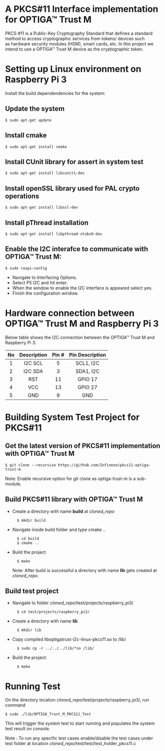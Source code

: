 # A PKCS#11 Interface implementation for OPTIGA™ Trust M

PKCS #11 is a Public-Key Cryptography Standard that defines a standard method to
access cryptographic services from tokens/ devices such as hardware security
modules (HSM), smart cards, etc. In this project we intend to use a OPTIGA™ Trust M device
as the cryptographic token.

# Setting up Linux environment on Raspberry Pi 3

Install the build dependendencies for the system:

## Update the system

	$ sudo apt-get update
## Install cmake

	$ sudo apt-get install cmake
## Install CUnit library for assert in system test

	$ sudo apt-get install libcunit1-dev

## Install openSSL library used for PAL crypto operations

	$ sudo apt-get install libssl-dev

## Install pThread installation

	$ sudo apt-get install libpthread-stubs0-dev



## Enable the I2C interafce to communicate with OPTIGA™ Trust M:

	$ sudo raspi-config

* Navigate to Interfacing Options.
* Select P5 I2C and hit enter.
* When the window to enable the I2C interface is appeared select yes.
* Finish the configuration window.


# Hardware connection between OPTIGA™ Trust M and Raspberry Pi 3

Below table shows the I2C connection between the OPTIGA™ Trust M and Raspberry Pi 3.

| No       			| Description		| Pin #    | Pin Description |
| :-------------: | :----------: | :-----------: | :-----------: |
| 1| I2C SCL  | 5 |SCL1, I2C    |
| 2| I2C SDA   | 3 | SDA1, I2C    |
| 3| RST   | 11 | GPIO 17 |
| 4| VCC   | 13 | GPIO 27  |
| 5| GND   | 9 | GND    |

# Building System Test Project for PKCS#11

## Get the latest version of PKCS#11 implementation with OPTIGA™ Trust M

	$ git clone --recursive https://github.com/Infineon/pkcs11-optiga-trust-m

Note: Enable recursive option for git clone as optiga-trust-m is a sub-module.

## Build PKCS#11 library with OPTIGA™ Trust M
* Create a directory with name **build** at *cloned_repo*

		$ mkdir build
* Navigate inside build folder and type cmake ..

		$ cd build
		$ cmake ..

* Build the project

		$ make
	
	Note: After build is successful a directory with name **lib** gets created at *cloned_repo*.	


## Build test project
* Navigate to folder *cloned_repo*/test/projects/raspberry_pi3/

		$ cd test/projects/raspberry_pi3/

* Create a directory with name **lib**

		$ mkdir lib

* Copy compiled liboptigatrust-i2c-linux-pkcs11.so to /lib/

		$ sudo cp -r ../../../lib/*so /lib/

* Build the project:	

		$ make

# Running Test 

On the directory location *cloned_repo*/test/projects/raspberry_pi3/, run command

	$ sudo ./lib/OPTIGA_Trust_M_PKCS11_Test


This will trigger the system test to start running and populates the system test result on console.

Note : To run any specific test cases enable/disable the test cases under test folder at location *cloned_repo*/test/test/test_holder_pkcs11.c






